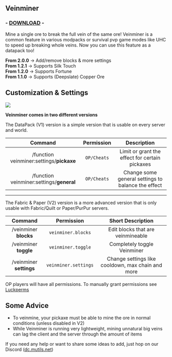 ## Veinminer
<!-- modrinth_exclude.start -->
### - [DOWNLOAD](https://modrinth.com/plugin/template) -
<!-- modrinth_exclude.end -->

Mine a single ore to break the full vein of the same ore! 
Veinminer is a common feature in various modpacks or survival pvp game modes like UHC to speed up breaking whole veins.
Now you can use this feature as a datapack too!

**From 2.0.0** -> Add/remove blocks & more settings<br>
**From 1.2.1** -> Supports Silk Touch<br>
**From 1.2.0** -> Supports Fortune<br>
**From 1.1.0** -> Supports (Deepslate) Copper Ore<br>

## Customization & Settings
![](https://cdn-raw.modrinth.com/data/OhduvhIc/images/f4c0ad7fa3b8b579753c1f757e80151798717c68.gif)

**Veinminer comes in two different versions**

The DataPack (V1) version is a simple version that is usable on every server and world.

|                 Command                  | Permission  |                    Description                     |
|:----------------------------------------:|:-----------:|:--------------------------------------------------:|
| /function veinminer:settings/**pickaxe** | `OP/Cheats` |   Limit or grant the effect for certain pickaxes   |
| /function veinminer:settings/**general** | `OP/Cheats` | Change some general settings to balance the effect |

---
The Fabric & Paper (V2) version is a more advanced version that is only usable with Fabric/Quilt or Paper/PurPur servers.

|         Command         |      Permission      |                 Short Description                 |
|:-----------------------:|:--------------------:|:-------------------------------------------------:|
|  /veinminer **blocks**  |  `veinminer.blocks`  |         Edit blocks that are veinmineable         |
|  /veinminer **toggle**  |  `veinminer.toggle`  |            Completely toggle Veinminer            |
| /veinminer **settings** | `veinminer.settings` | Change settings like cooldown, max chain and more |
OP players will have all permissions. To manually grant permissions see [Luckperms](https://luckperms.net/)

## Some Advice
- To veinmine, your pickaxe must be able to mine the ore in normal conditions (unless disabled in V2)
- While Veinminer is running very lightweight, mining unnatural big veins can lag the client and the server through the amount of items


If you need any help or want to share some ideas to add, just hop on our Discord ([dc.mutils.net](https://dc.mutils.net))

